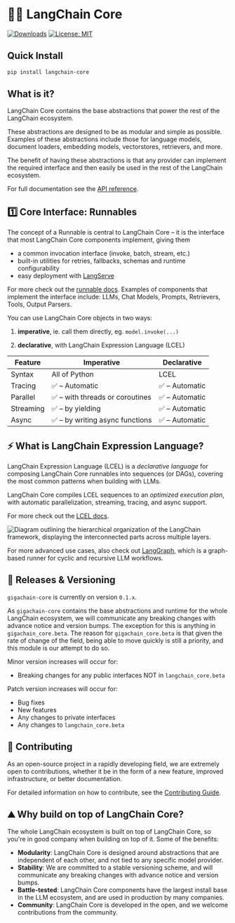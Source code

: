 # 🦜🍎️ LangChain Core

[![Downloads](https://static.pepy.tech/badge/langchain_core/month)](https://pepy.tech/project/langchain_core)
[![License: MIT](https://img.shields.io/badge/License-MIT-yellow.svg)](https://opensource.org/licenses/MIT)

## Quick Install

```bash
pip install langchain-core
```

## What is it?

LangChain Core contains the base abstractions that power the rest of the LangChain ecosystem.

These abstractions are designed to be as modular and simple as possible. Examples of these abstractions include those for language models, document loaders, embedding models, vectorstores, retrievers, and more.

The benefit of having these abstractions is that any provider can implement the required interface and then easily be used in the rest of the LangChain ecosystem.

For full documentation see the [API reference](https://api.python.langchain.com/en/stable/core_api_reference.html).

## 1️⃣ Core Interface: Runnables

The concept of a Runnable is central to LangChain Core – it is the interface that most LangChain Core components implement, giving them

- a common invocation interface (invoke, batch, stream, etc.)
- built-in utilities for retries, fallbacks, schemas and runtime configurability
- easy deployment with [LangServe](https://github.com/langchain-ai/langserve)

For more check out the [runnable docs](https://python.langchain.com/docs/expression_language/interface). Examples of components that implement the interface include: LLMs, Chat Models, Prompts, Retrievers, Tools, Output Parsers.

You can use LangChain Core objects in two ways:

1. **imperative**, ie. call them directly, eg. `model.invoke(...)`

2. **declarative**, with LangChain Expression Language (LCEL)

| Feature   | Imperative                      | Declarative    |
| --------- | ------------------------------- | -------------- |
| Syntax    | All of Python                   | LCEL           |
| Tracing   | ✅ – Automatic                  | ✅ – Automatic |
| Parallel  | ✅ – with threads or coroutines | ✅ – Automatic |
| Streaming | ✅ – by yielding                | ✅ – Automatic |
| Async     | ✅ – by writing async functions | ✅ – Automatic |

## ⚡️ What is LangChain Expression Language?

LangChain Expression Language (LCEL) is a _declarative language_ for composing LangChain Core runnables into sequences (or DAGs), covering the most common patterns when building with LLMs.

LangChain Core compiles LCEL sequences to an _optimized execution plan_, with automatic parallelization, streaming, tracing, and async support.

For more check out the [LCEL docs](https://python.langchain.com/docs/expression_language/).

![Diagram outlining the hierarchical organization of the LangChain framework, displaying the interconnected parts across multiple layers.](../../docs/static/img/langchain_stack.png "LangChain Framework Overview")

For more advanced use cases, also check out [LangGraph](https://github.com/langchain-ai/langgraph), which is a graph-based runner for cyclic and recursive LLM workflows.

## 📕 Releases & Versioning

`gigachain-core` is currently on version `0.1.x`.

As `gigachain-core` contains the base abstractions and runtime for the whole LangChain ecosystem, we will communicate any breaking changes with advance notice and version bumps. The exception for this is anything in `gigachain_core.beta`. The reason for `gigachain_core.beta` is that given the rate of change of the field, being able to move quickly is still a priority, and this module is our attempt to do so.

Minor version increases will occur for:

- Breaking changes for any public interfaces NOT in `langchain_core.beta`

Patch version increases will occur for:

- Bug fixes
- New features
- Any changes to private interfaces
- Any changes to `langchain_core.beta`

## 💁 Contributing

As an open-source project in a rapidly developing field, we are extremely open to contributions, whether it be in the form of a new feature, improved infrastructure, or better documentation.

For detailed information on how to contribute, see the [Contributing Guide](https://python.langchain.com/docs/contributing/).

## ⛰️ Why build on top of LangChain Core?

The whole LangChain ecosystem is built on top of LangChain Core, so you're in good company when building on top of it. Some of the benefits:

- **Modularity**: LangChain Core is designed around abstractions that are independent of each other, and not tied to any specific model provider.
- **Stability**: We are committed to a stable versioning scheme, and will communicate any breaking changes with advance notice and version bumps.
- **Battle-tested**: LangChain Core components have the largest install base in the LLM ecosystem, and are used in production by many companies.
- **Community**: LangChain Core is developed in the open, and we welcome contributions from the community.
